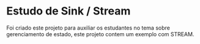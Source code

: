 # Estudo de Sink / Stream

Foi criado este projeto para auxiliar os estudantes no tema sobre gerenciamento de estado, este projeto contem um exemplo com STREAM.
